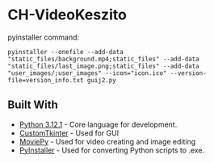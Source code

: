 # CH-VideoKeszito

pyinstaller command:
```
pyinstaller --onefile --add-data "static_files/background.mp4;static_files" --add-data "static_files/last_image.png;static_files" --add-data "user_images/;user_images" --icon="icon.ico" --version-file=version_info.txt guij2.py
```

## Built With

* [Python 3.12.1](https://www.python.org/) - Core language for development.
* [CustomTkinter](https://github.com/TomSchimansky/CustomTkinter) - Used for GUI
* [MoviePy](https://github.com/Zulko/moviepy) - Used for video creating and image editing
* [PyInstaller](https://pyinstaller.org/en/stable/) - Used for converting Python scripts to .exe.
